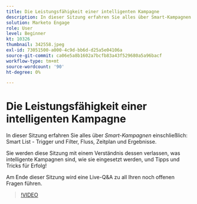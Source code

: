 ```yaml
---
title: Die Leistungsfähigkeit einer intelligenten Kampagne
description: In dieser Sitzung erfahren Sie alles über Smart-Kampagnen einschließlich Smart-Liste - Trigger und Filter, Fluss, Zeitplan und Ergebnisse.
solution: Marketo Engage
role: User
level: Beginner
kt: 10326
thumbnail: 342558.jpeg
exl-id: 73051500-a000-4c9d-bb6d-d25a5e04106a
source-git-commit: ca06e5a8b1602a7bcfb83a43f529680a5a96bacf
workflow-type: tm+mt
source-wordcount: '90'
ht-degree: 0%

---
```


# Die Leistungsfähigkeit einer intelligenten Kampagne

In dieser Sitzung erfahren Sie alles über *Smart-Kampagnen* einschließlich: Smart List - Trigger und Filter, Fluss, Zeitplan und Ergebnisse.

Sie werden diese Sitzung mit einem Verständnis dessen verlassen, was intelligente Kampagnen sind, wie sie eingesetzt werden, und Tipps und Tricks für Erfolg!

Am Ende dieser Sitzung wird eine Live-Q&amp;A zu all Ihren noch offenen Fragen führen.

>[!VIDEO](https://video.tv.adobe.com/v/342558/?quality=12&learn=on)

